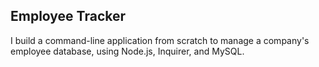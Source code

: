 ## Employee Tracker
I build a command-line application from scratch to manage a company's employee database, using Node.js, Inquirer, and MySQL.
